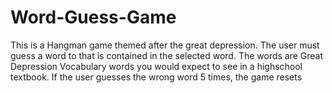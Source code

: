 # Word-Guess-Game
This is a Hangman game themed after the great depression.
The user must guess a word to that is contained in the selected word.
The words are Great Depression Vocabulary words you would expect to see in a highschool textbook.
If the user guesses the wrong word 5 times, the game resets
